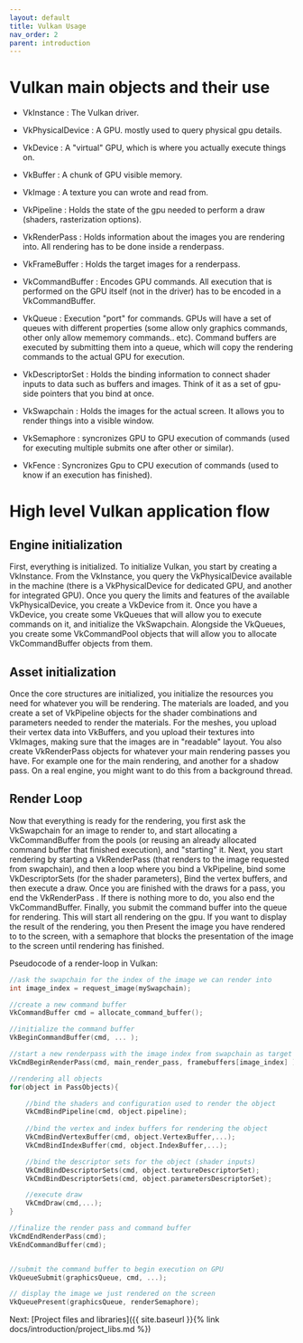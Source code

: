 ```yaml
---
layout: default
title: Vulkan Usage
nav_order: 2
parent: introduction
---
```


# Vulkan main objects and their use

- VkInstance : The Vulkan driver.
- VkPhysicalDevice : A GPU. mostly used to query physical gpu details.
- VkDevice : A "virtual" GPU, which is where you actually execute things on.
- VkBuffer : A chunk of GPU visible memory.
- VkImage : A texture you can wrote and read from. 
- VkPipeline : Holds the state of the gpu needed to perform a draw (shaders, rasterization options).
- VkRenderPass : Holds information about the images you are rendering into. All rendering has to be done inside a renderpass.
- VkFrameBuffer : Holds the target images for a renderpass.
- VkCommandBuffer : Encodes GPU commands. All execution that is performed on the GPU itself (not in the driver) has to be encoded in a VkCommandBuffer.
- VkQueue : Execution "port" for commands. GPUs will have a set of queues with different properties (some allow only graphics commands, other only allow mememory commands.. etc). Command buffers are executed by submitting them into a queue, which will copy the rendering commands to the actual GPU for execution.
- VkDescriptorSet : Holds the binding information to connect shader inputs to data such as buffers and images. Think of it as a set of gpu-side pointers that you bind at once.
- VkSwapchain : Holds the images for the actual screen. It allows you to render things into a visible window.

- VkSemaphore : syncronizes GPU to GPU execution of commands (used for executing multiple submits one after other or similar).
- VkFence : Syncronizes Gpu to CPU execution of commands (used to know if an execution has finished).

# High level Vulkan application flow

## Engine initialization
First, everything is initialized. To initialize Vulkan, you start by creating a VkInstance. From the VkInstance, you query the VkPhysicalDevice available in the machine (there is a VkPhysicalDevice for dedicated GPU, and another for integrated GPU). Once you query the limits and features of the available VkPhysicalDevice, you create a VkDevice from it.
Once you have a VkDevice, you create some VkQueues that will allow you to execute commands on it, and initialize the VkSwapchain. Alongside the VkQueues, you create some VkCommandPool objects that will allow you to allocate VkCommandBuffer objects from them. 

## Asset initialization
Once the core structures are initialized, you initialize the resources you need for whatever you will be rendering. The materials are loaded, and you create a set of VkPipeline objects for the shader combinations and parameters needed to render the materials. For the meshes, you upload their vertex data into VkBuffers, and you upload their textures into VkImages, making sure that the images are in "readable" layout. You also create VkRenderPass objects for whatever your main rendering passes you have. For example one for the main rendering, and another for a shadow pass. On a real engine, you might want to do this from a background thread.

## Render Loop
Now that everything is ready for the rendering, you first ask the VkSwapchain for an image to render to, and start allocating a VkCommandBuffer from the pools (or reusing an already allocated command buffer that finished execution), and "starting" it. 
Next, you start rendering by starting a VkRenderPass (that renders to the image requested from swapchain), and then a loop where you bind a VkPipeline, bind some VkDescriptorSets (for the shader parameters), Bind the vertex buffers, and then execute a draw.
Once you are finished with the draws for a pass, you end the VkRenderPass . If there is nothing more to do, you also end the VkCommandBuffer.
Finally, you submit the command buffer into the queue for rendering. This will start all rendering on the gpu. 
If you want to display the result of the rendering, you then Present the image you have rendered to to the screen, with a semaphore that blocks the presentation of the image to the screen until rendering has finished.

Pseudocode of a render-loop in Vulkan:

```cpp
//ask the swapchain for the index of the image we can render into
int image_index = request_image(mySwapchain);

//create a new command buffer
VkCommandBuffer cmd = allocate_command_buffer();

//initialize the command buffer
VkBeginCommandBuffer(cmd, ... );

//start a new renderpass with the image index from swapchain as target to render into.
VkCmdBeginRenderPass(cmd, main_render_pass, framebuffers[image_index] );

//rendering all objects
for(object in PassObjects){

    //bind the shaders and configuration used to render the object
    VkCmdBindPipeline(cmd, object.pipeline);
    
    //bind the vertex and index buffers for rendering the object
    VkCmdBindVertexBuffer(cmd, object.VertexBuffer,...);
    VkCmdBindIndexBuffer(cmd, object.IndexBuffer,...);

    //bind the descriptor sets for the object (shader inputs)
    VkCmdBindDescriptorSets(cmd, object.textureDescriptorSet);
    VkCmdBindDescriptorSets(cmd, object.parametersDescriptorSet);

    //execute draw
    VkCmdDraw(cmd,...);
}

//finalize the render pass and command buffer
VkCmdEndRenderPass(cmd);
VkEndCommandBuffer(cmd);


//submit the command buffer to begin execution on GPU
VkQueueSubmit(graphicsQueue, cmd, ...);

// display the image we just rendered on the screen
VkQueuePresent(graphicsQueue, renderSemaphore);
```

Next: [Project files and libraries]({{ site.baseurl }}{% link docs/introduction/project_libs.md %})